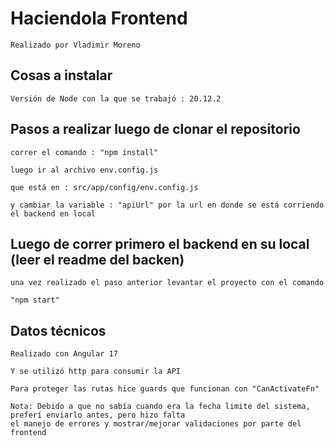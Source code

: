 # Haciendola Frontend

    Realizado por Vladimir Moreno

## Cosas a instalar

    Versión de Node con la que se trabajó : 20.12.2

## Pasos a realizar luego de clonar el repositorio

    correr el comando : "npm install"
    
    luego ir al archivo env.config.js

    que está en : src/app/config/env.config.js

    y cambiar la variable : "apiUrl" por la url en donde se está corriendo el backend en local

## Luego de correr primero el backend en su local (leer el readme del backen)

    una vez realizado el paso anterior levantar el proyecto con el comando

    "npm start"

## Datos técnicos

    Realizado con Angular 17

    Y se utilizó http para consumir la API

    Para proteger las rutas hice guards que funcionan con "CanActivateFn"

    Nota: Debido a que no sabía cuando era la fecha limite del sistema, preferí enviarlo antes, pero hizo falta
    el manejo de errores y mostrar/mejorar validaciones por parte del frontend
